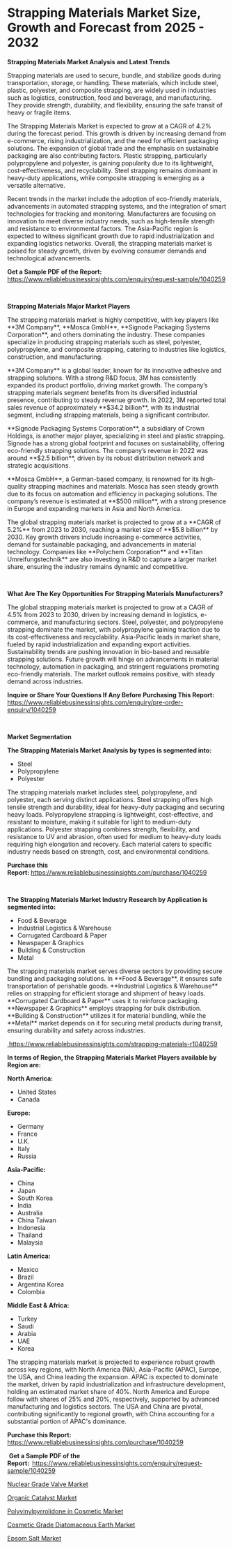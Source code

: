 <p><h1>Strapping Materials Market Size, Growth and Forecast from 2025 - 2032</h1></p><p><strong>Strapping Materials Market Analysis and Latest Trends</strong></p>
<p><p>Strapping materials are used to secure, bundle, and stabilize goods during transportation, storage, or handling. These materials, which include steel, plastic, polyester, and composite strapping, are widely used in industries such as logistics, construction, food and beverage, and manufacturing. They provide strength, durability, and flexibility, ensuring the safe transit of heavy or fragile items.</p><p>The Strapping Materials Market is expected to grow at a CAGR of 4.2% during the forecast period. This growth is driven by increasing demand from e-commerce, rising industrialization, and the need for efficient packaging solutions. The expansion of global trade and the emphasis on sustainable packaging are also contributing factors. Plastic strapping, particularly polypropylene and polyester, is gaining popularity due to its lightweight, cost-effectiveness, and recyclability. Steel strapping remains dominant in heavy-duty applications, while composite strapping is emerging as a versatile alternative.</p><p>Recent trends in the market include the adoption of eco-friendly materials, advancements in automated strapping systems, and the integration of smart technologies for tracking and monitoring. Manufacturers are focusing on innovation to meet diverse industry needs, such as high-tensile strength and resistance to environmental factors. The Asia-Pacific region is expected to witness significant growth due to rapid industrialization and expanding logistics networks. Overall, the strapping materials market is poised for steady growth, driven by evolving consumer demands and technological advancements.</p></p>
<p><strong>Get a Sample PDF of the Report:&nbsp;</strong> <a href="https://www.reliablebusinessinsights.com/enquiry/request-sample/1040259?utm_campaign=1113&utm_medium=2&utm_source=Github&utm_content=ia&utm_term=25012025&utm_id=strapping-materials">https://www.reliablebusinessinsights.com/enquiry/request-sample/1040259</a></p>
<p>&nbsp;</p>
<p><strong>Strapping Materials Major Market Players</strong></p>
<p><p>The strapping materials market is highly competitive, with key players like **3M Company**, **Mosca GmbH**, **Signode Packaging Systems Corporation**, and others dominating the industry. These companies specialize in producing strapping materials such as steel, polyester, polypropylene, and composite strapping, catering to industries like logistics, construction, and manufacturing.</p><p>**3M Company** is a global leader, known for its innovative adhesive and strapping solutions. With a strong R&D focus, 3M has consistently expanded its product portfolio, driving market growth. The company’s strapping materials segment benefits from its diversified industrial presence, contributing to steady revenue growth. In 2022, 3M reported total sales revenue of approximately **$34.2 billion**, with its industrial segment, including strapping materials, being a significant contributor.</p><p>**Signode Packaging Systems Corporation**, a subsidiary of Crown Holdings, is another major player, specializing in steel and plastic strapping. Signode has a strong global footprint and focuses on sustainability, offering eco-friendly strapping solutions. The company’s revenue in 2022 was around **$2.5 billion**, driven by its robust distribution network and strategic acquisitions.</p><p>**Mosca GmbH**, a German-based company, is renowned for its high-quality strapping machines and materials. Mosca has seen steady growth due to its focus on automation and efficiency in packaging solutions. The company’s revenue is estimated at **$500 million**, with a strong presence in Europe and expanding markets in Asia and North America.</p><p>The global strapping materials market is projected to grow at a **CAGR of 5.2%** from 2023 to 2030, reaching a market size of **$5.8 billion** by 2030. Key growth drivers include increasing e-commerce activities, demand for sustainable packaging, and advancements in material technology. Companies like **Polychem Corporation** and **Titan Umreifungstechnik** are also investing in R&D to capture a larger market share, ensuring the industry remains dynamic and competitive.</p></p>
<p>&nbsp;</p>
<p><strong>What Are The Key Opportunities For Strapping Materials Manufacturers?</strong></p>
<p><p>The global strapping materials market is projected to grow at a CAGR of 4.5% from 2023 to 2030, driven by increasing demand in logistics, e-commerce, and manufacturing sectors. Steel, polyester, and polypropylene strapping dominate the market, with polypropylene gaining traction due to its cost-effectiveness and recyclability. Asia-Pacific leads in market share, fueled by rapid industrialization and expanding export activities. Sustainability trends are pushing innovation in bio-based and reusable strapping solutions. Future growth will hinge on advancements in material technology, automation in packaging, and stringent regulations promoting eco-friendly materials. The market outlook remains positive, with steady demand across industries.</p></p>
<p><strong>Inquire or Share Your Questions If Any Before Purchasing This Report:</strong> <a href="https://www.reliablebusinessinsights.com/enquiry/pre-order-enquiry/1040259?utm_campaign=1113&utm_medium=2&utm_source=Github&utm_content=ia&utm_term=25012025&utm_id=strapping-materials">https://www.reliablebusinessinsights.com/enquiry/pre-order-enquiry/1040259</a></p>
<p>&nbsp;</p>
<p><strong>Market Segmentation</strong></p>
<p><strong>The Strapping Materials Market Analysis by types is segmented into:</strong></p>
<p><ul><li>Steel</li><li>Polypropylene</li><li>Polyester</li></ul></p>
<p><p>The strapping materials market includes steel, polypropylene, and polyester, each serving distinct applications. Steel strapping offers high tensile strength and durability, ideal for heavy-duty packaging and securing heavy loads. Polypropylene strapping is lightweight, cost-effective, and resistant to moisture, making it suitable for light to medium-duty applications. Polyester strapping combines strength, flexibility, and resistance to UV and abrasion, often used for medium to heavy-duty loads requiring high elongation and recovery. Each material caters to specific industry needs based on strength, cost, and environmental conditions.</p></p>
<p><strong>Purchase this Report:&nbsp;</strong><a href="https://www.reliablebusinessinsights.com/purchase/1040259?utm_campaign=1113&utm_medium=2&utm_source=Github&utm_content=ia&utm_term=25012025&utm_id=strapping-materials">https://www.reliablebusinessinsights.com/purchase/1040259</a></p>
<p>&nbsp;</p>
<p><strong>The Strapping Materials Market Industry Research by Application is segmented into:</strong></p>
<p><ul><li>Food & Beverage</li><li>Industrial Logistics & Warehouse</li><li>Corrugated Cardboard & Paper</li><li>Newspaper & Graphics</li><li>Building & Construction</li><li>Metal</li></ul></p>
<p><p>The strapping materials market serves diverse sectors by providing secure bundling and packaging solutions. In **Food & Beverage**, it ensures safe transportation of perishable goods. **Industrial Logistics & Warehouse** relies on strapping for efficient storage and shipment of heavy loads. **Corrugated Cardboard & Paper** uses it to reinforce packaging. **Newspaper & Graphics** employs strapping for bulk distribution. **Building & Construction** utilizes it for material bundling, while the **Metal** market depends on it for securing metal products during transit, ensuring durability and safety across industries.</p></p>
<p><a href="https://www.reliablebusinessinsights.com/strapping-materials-r1040259?utm_campaign=1113&utm_medium=2&utm_source=Github&utm_content=ia&utm_term=25012025&utm_id=strapping-materials">&nbsp;https://www.reliablebusinessinsights.com/strapping-materials-r1040259</a></p>
<p><strong>In terms of Region, the Strapping Materials Market Players available by Region are:</strong></p>
<p>
    <p> <strong> North America: </strong>
        <ul>
            <li>United States</li>
            <li>Canada</li>
        </ul>
        </p> 
    <p> <strong> Europe: </strong>
        <ul>
            <li>Germany</li>
            <li>France</li>
            <li>U.K.</li>
            <li>Italy</li>
            <li>Russia</li>
        </ul>
        </p> 
    <p> <strong> Asia-Pacific: </strong>
        <ul>
            <li>China</li>
            <li>Japan</li>
            <li>South Korea</li>
            <li>India</li>
            <li>Australia</li>
            <li>China Taiwan</li>
            <li>Indonesia</li>
            <li>Thailand</li>
            <li>Malaysia</li>
        </ul>
        </p> 
    <p> <strong> Latin America: </strong>
        <ul>
            <li>Mexico</li>
            <li>Brazil</li>
            <li>Argentina Korea</li>
            <li>Colombia</li>
        </ul>
        </p> 
    <p> <strong> Middle East & Africa: </strong>
        <ul>
            <li>Turkey</li>
            <li>Saudi</li>
            <li>Arabia</li>
            <li>UAE</li>
            <li>Korea</li>
        </ul>
    </p>
    </p>
<p><p>The strapping materials market is projected to experience robust growth across key regions, with North America (NA), Asia-Pacific (APAC), Europe, the USA, and China leading the expansion. APAC is expected to dominate the market, driven by rapid industrialization and infrastructure development, holding an estimated market share of 40%. North America and Europe follow with shares of 25% and 20%, respectively, supported by advanced manufacturing and logistics sectors. The USA and China are pivotal, contributing significantly to regional growth, with China accounting for a substantial portion of APAC's dominance.</p></p>
<p><strong>Purchase this Report: </strong><a href="https://www.reliablebusinessinsights.com/purchase/1040259?utm_campaign=1113&utm_medium=2&utm_source=Github&utm_content=ia&utm_term=25012025&utm_id=strapping-materials">https://www.reliablebusinessinsights.com/purchase/1040259</a></p>
<p>&nbsp;<strong>Get a Sample PDF of the Report:&nbsp;&nbsp;</strong><a href="https://www.reliablebusinessinsights.com/enquiry/request-sample/1040259?utm_campaign=1113&utm_medium=2&utm_source=Github&utm_content=ia&utm_term=25012025&utm_id=strapping-materials">https://www.reliablebusinessinsights.com/enquiry/request-sample/1040259</a></p>
<p><strong></strong></p>
<p><p><a href="https://www.linkedin.com/pulse/nuclear-grade-valve-market-size-forecast-analysis-101-e1gef?utm_campaign=1113&utm_medium=2&utm_source=Github&utm_content=ia&utm_term=25012025&utm_id=strapping-materials">Nuclear Grade Valve Market</a></p><p><a href="https://github.com/edacruz6/Market-Research-Report-List-1/blob/main/organic-catalyst-market.md?utm_campaign=1113&utm_medium=2&utm_source=Github&utm_content=ia&utm_term=25012025&utm_id=strapping-materials">Organic Catalyst Market</a></p><p><a href="https://www.linkedin.com/pulse/polyvinylpyrrolidone-cosmetic-market-growth-challenges-dlvrf?utm_campaign=1113&utm_medium=2&utm_source=Github&utm_content=ia&utm_term=25012025&utm_id=strapping-materials">Polyvinylpyrrolidone in Cosmetic Market</a></p><p><a href="https://www.linkedin.com/pulse/projecting-growth-cosmetic-grade-diatomaceous-earthmarket-x8gxf?utm_campaign=1113&utm_medium=2&utm_source=Github&utm_content=ia&utm_term=25012025&utm_id=strapping-materials">Cosmetic Grade Diatomaceous Earth Market</a></p><p><a href="https://github.com/princessbartram3/Market-Research-Report-List-1/blob/main/epsom-salt-market.md?utm_campaign=1113&utm_medium=2&utm_source=Github&utm_content=ia&utm_term=25012025&utm_id=strapping-materials">Epsom Salt Market</a></p></p>